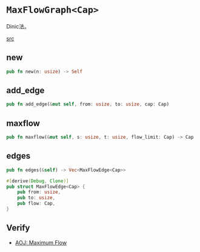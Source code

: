 # `MaxFlowGraph<Cap>`
Dinic法。

[src](https://github.com/cupro29/cuprolib_rs/blob/main/src/maxflow.rs)

## new
```rust
pub fn new(n: usize) -> Self
```

## add_edge
```rust
pub fn add_edge(&mut self, from: usize, to: usize, cap: Cap)
```

## maxflow
```rust
pub fn maxflow(&mut self, s: usize, t: usize, flow_limit: Cap) -> Cap
```

## edges
```rust
pub fn edges(&self) -> Vec<MaxFlowEdge<Cap>>
```
```rust
#[derive(Debug, Clone)]
pub struct MaxFlowEdge<Cap> {
    pub from: usize,
    pub to: usize,
    pub flow: Cap,
}
```

## Verify
- [AOJ: Maximum Flow](https://github.com/cupro29/cuprolib_rs/blob/main/examples/aoj-maximum_flow.rs)
